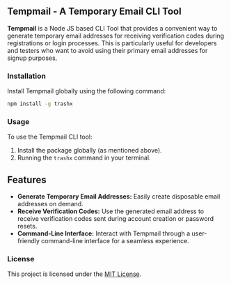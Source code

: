 ## Tempmail - A Temporary Email CLI Tool

**Tempmail** is a Node JS based CLI Tool that provides a convenient way to generate temporary email addresses for receiving verification codes during registrations or login processes. This is particularly useful for developers and testers who want to avoid using their primary email addresses for signup purposes.


### Installation

Install Tempmail globally using the following command:

```bash
npm install -g trashx
```


### Usage

To use the Tempmail CLI tool:

1. Install the package globally (as mentioned above).
2. Running the `trashx` command in your terminal.




## Features

* **Generate Temporary Email Addresses:** Easily create disposable email addresses on demand.
* **Receive Verification Codes:** Use the generated email address to receive verification codes sent during account creation or password resets.
* **Command-Line Interface:** Interact with Tempmail through a user-friendly command-line interface for a seamless experience.



### License

This project is licensed under the [MIT License](https://choosealicense.com/licenses/mit/).

